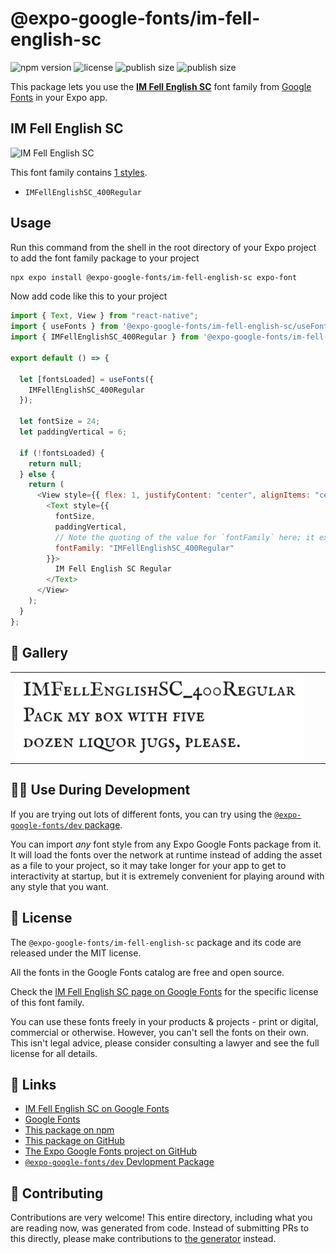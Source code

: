 # @expo-google-fonts/im-fell-english-sc

![npm version](https://flat.badgen.net/npm/v/@expo-google-fonts/im-fell-english-sc)
![license](https://flat.badgen.net/github/license/expo/google-fonts)
![publish size](https://flat.badgen.net/packagephobia/install/@expo-google-fonts/im-fell-english-sc)
![publish size](https://flat.badgen.net/packagephobia/publish/@expo-google-fonts/im-fell-english-sc)

This package lets you use the [**IM Fell English SC**](https://fonts.google.com/specimen/IM+Fell+English+SC) font family from [Google Fonts](https://fonts.google.com/) in your Expo app.

## IM Fell English SC

![IM Fell English SC](./font-family.png)

This font family contains [1 styles](#-gallery).

- `IMFellEnglishSC_400Regular`

## Usage

Run this command from the shell in the root directory of your Expo project to add the font family package to your project

```sh
npx expo install @expo-google-fonts/im-fell-english-sc expo-font
```

Now add code like this to your project

```js
import { Text, View } from "react-native";
import { useFonts } from '@expo-google-fonts/im-fell-english-sc/useFonts';
import { IMFellEnglishSC_400Regular } from '@expo-google-fonts/im-fell-english-sc/400Regular';

export default () => {

  let [fontsLoaded] = useFonts({
    IMFellEnglishSC_400Regular
  });

  let fontSize = 24;
  let paddingVertical = 6;

  if (!fontsLoaded) {
    return null;
  } else {
    return (
      <View style={{ flex: 1, justifyContent: "center", alignItems: "center" }}>
        <Text style={{
          fontSize,
          paddingVertical,
          // Note the quoting of the value for `fontFamily` here; it expects a string!
          fontFamily: "IMFellEnglishSC_400Regular"
        }}>
          IM Fell English SC Regular
        </Text>
      </View>
    );
  }
};
```

## 🔡 Gallery


||||
|-|-|-|
|![IMFellEnglishSC_400Regular](./400Regular/IMFellEnglishSC_400Regular.ttf.png)||||


## 👩‍💻 Use During Development

If you are trying out lots of different fonts, you can try using the [`@expo-google-fonts/dev` package](https://github.com/expo/google-fonts/tree/master/font-packages/dev#readme).

You can import _any_ font style from any Expo Google Fonts package from it. It will load the fonts over the network at runtime instead of adding the asset as a file to your project, so it may take longer for your app to get to interactivity at startup, but it is extremely convenient for playing around with any style that you want.


## 📖 License

The `@expo-google-fonts/im-fell-english-sc` package and its code are released under the MIT license.

All the fonts in the Google Fonts catalog are free and open source.

Check the [IM Fell English SC page on Google Fonts](https://fonts.google.com/specimen/IM+Fell+English+SC) for the specific license of this font family.

You can use these fonts freely in your products & projects - print or digital, commercial or otherwise. However, you can't sell the fonts on their own. This isn't legal advice, please consider consulting a lawyer and see the full license for all details.

## 🔗 Links

- [IM Fell English SC on Google Fonts](https://fonts.google.com/specimen/IM+Fell+English+SC)
- [Google Fonts](https://fonts.google.com/)
- [This package on npm](https://www.npmjs.com/package/@expo-google-fonts/im-fell-english-sc)
- [This package on GitHub](https://github.com/expo/google-fonts/tree/master/font-packages/im-fell-english-sc)
- [The Expo Google Fonts project on GitHub](https://github.com/expo/google-fonts)
- [`@expo-google-fonts/dev` Devlopment Package](https://github.com/expo/google-fonts/tree/master/font-packages/dev)

## 🤝 Contributing

Contributions are very welcome! This entire directory, including what you are reading now, was generated from code. Instead of submitting PRs to this directly, please make contributions to [the generator](https://github.com/expo/google-fonts/tree/master/packages/generator) instead.
